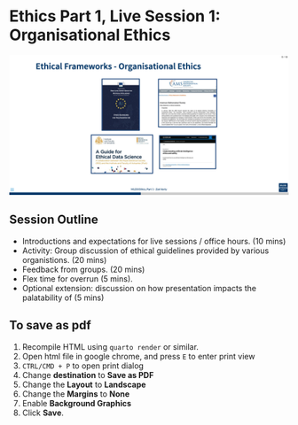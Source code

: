 # Ethics Part 1, Live Session 1: Organisational Ethics

![](readme-preview-image.png)

## Session Outline 

- Introductions and expectations for live sessions / office hours. (10 mins)
- Activity: Group discussion of ethical guidelines provided by various organistions. (20 mins)
- Feedback from groups. (20 mins) 
- Flex time for overrun (5 mins).
- Optional extension: discussion on how presentation impacts the palatability of (5 mins)

## To save as pdf 

1. Recompile HTML using `quarto render` or similar.
2. Open html file in google chrome, and press `E` to enter print view
3. `CTRL/CMD + P` to open print dialog 
4. Change __destination__ to __Save as PDF__
5. Change the __Layout__ to __Landscape__
6. Change the __Margins__ to __None__ 
7. Enable __Background Graphics__
8. Click __Save__.